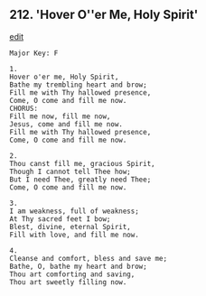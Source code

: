
## 212.  'Hover O''er Me, Holy Spirit'
[edit](https://docs.google.com/document/d/1tMvf9e5lV74eL%2DBJuZ_q8V37UKtPjm5b/edit?mode=html)



    Major Key: F

    1.
    Hover o'er me, Holy Spirit,
    Bathe my trembling heart and brow;
    Fill me with Thy hallowed presence,
    Come, O come and fill me now.
    CHORUS:
    Fill me now, fill me now,
    Jesus, come and fill me now.
    Fill me with Thy hallowed presence,
    Come, O come and fill me now.

    2.
    Thou canst fill me, gracious Spirit,
    Though I cannot tell Thee how;
    But I need Thee, greatly need Thee;
    Come, O come and fill me now.

    3.
    I am weakness, full of weakness;
    At Thy sacred feet I bow;
    Blest, divine, eternal Spirit,
    Fill with love, and fill me now.

    4.
    Cleanse and comfort, bless and save me;
    Bathe, O, bathe my heart and brow;
    Thou art comforting and saving,
    Thou art sweetly filling now.
